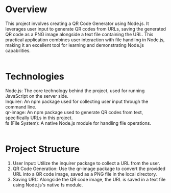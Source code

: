 # Overview
This project involves creating a QR Code Generator using Node.js. It leverages user input to generate QR codes from URLs, saving the generated QR code as a PNG image alongside a text file containing the URL. This practical application combines user interaction with file handling in Node.js, making it an excellent tool for learning and demonstrating Node.js capabilities.
<br>
<br>
# Technologies
Node.js: The core technology behind the project, used for running JavaScript on the server side.
<br>
Inquirer: An npm package used for collecting user input through the command line.
<br>
qr-image: An npm package used to generate QR codes from text, specifically URLs in this project.
<br>
fs (File System): A native Node.js module for handling file operations.
<br>
<br>
# Project Structure
1) User Input: Utilize the inquirer package to collect a URL from the user.
2) QR Code Generation: Use the qr-image package to convert the provided URL into a QR code image, saved as a PNG file in the local directory.
3) Saving URL: Alongside the QR code image, the URL is saved in a text file using Node.js's native fs module.
